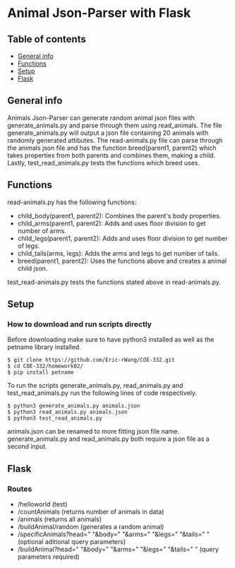 # Animal Json-Parser with Flask
## Table of contents
* [General info](#general-info)
* [Functions](#functions)
* [Setup](#setup)
* [Flask](#flask)

## General info
Animals Json-Parser can generate random animal json files  with generate_animals.py and parse through them using read_animals. The file generate_animals.py will output a json file containing 20 animals with randomly generated attibutes. The read-animals.py file can parse through the animals json file and has the function breed(parent1, parent2) which takes properties from both parents and combines them, making a child. Lastly, test_read_animals.py tests the functions which breed uses.

## Functions
read-animals.py has the following functions:
* child_body(parent1, parent2): Combines the parent's body properties.
* child_arms(parent1, parent2): Adds and uses floor division to get number of arms.
* child_legs(parent1, parent2): Adds and uses floor division to get number of legs.
* child_tails(arms, legs): Adds the arms and legs to get number of tails.
* breed(parent1, parent2): Uses the functions above and creates a animal child json.

test_read-animals.py tests the functions stated above in read-animals.py.

## Setup
### How to download and run scripts directly
Before downloading make sure to have python3 installed as well as the petname library installed.
```
$ git clone https://github.com/Eric-rWang/COE-332.git
$ cd COE-332/homework02/
$ pip install petname
```
To run the scripts generate_animals.py, read_animals.py and test_read_animals.py run the following lines of code respectively.
```
$ python3 generate_animals.py animals.json
$ python3 read_animals.py animals.json
$ python3 test_read_animals.py
```
animals.json can be renamed to more fitting json file name. generate_animals.py and read_animals.py both require a json file as a second input.

## Flask
### Routes
* /helloworld (test)
* /countAnimals (returns number of animals in data)
* /animals (returns all animals)
* /buildAnimal/random (generates a random animal)
* /specificAnimals?head=" "&body=" "&arms=" "&legs=" "&tails=" " (optional aditional query parameters)
* /buildAnimal?head=" "&body=" "&arms=" "&legs=" "&tails=" " (query parameters required)












